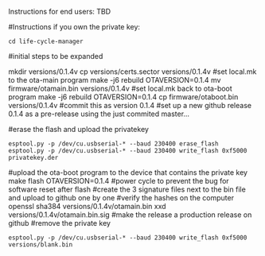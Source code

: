 Instructions for end users:
TBD

#Instructions if you own the private key:
```
cd life-cycle-manager
```
#initial steps to be expanded

mkdir versions/0.1.4v
cp versions/certs.sector versions/0.1.4v
#set local.mk to the ota-main program
make -j6 rebuild OTAVERSION=0.1.4
mv firmware/otamain.bin versions/0.1.4v
#set local.mk back to ota-boot program
make -j6 rebuild OTAVERSION=0.1.4
cp firmware/otaboot.bin versions/0.1.4v
#commit this as version 0.1.4
#set up a new github release 0.1.4 as a pre-release using the just commited master...

#erase the flash and upload the privatekey
```
esptool.py -p /dev/cu.usbserial-* --baud 230400 erase_flash 
esptool.py -p /dev/cu.usbserial-* --baud 230400 write_flash 0xf5000 privatekey.der
```
#upload the ota-boot program to the device that contains the private key
make flash OTAVERSION=0.1.4
#power cycle to prevent the bug for software reset after flash
#create the 3 signature files next to the bin file and upload to github one by one
#verify the hashes on the computer
openssl sha384 versions/0.1.4v/otamain.bin
xxd versions/0.1.4v/otamain.bin.sig
#make the release a production release on github
#remove the private key
```
esptool.py -p /dev/cu.usbserial-* --baud 230400 write_flash 0xf5000 versions/blank.bin
```
